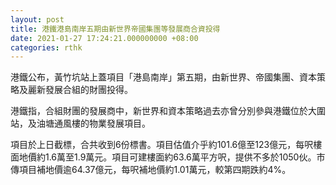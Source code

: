 ```yaml
---
layout: post
title: 港鐵港島南岸五期由新世界帝國集團等發展商合資投得
date: 2021-01-27 17:24:21.000000000 +08:00
categories: rthk
---
```


港鐵公布，黃竹坑站上蓋項目「港島南岸」第五期，由新世界、帝國集團、資本策略及麗新發展合組的財團投得。

港鐵指，合組財團的發展商中，新世界和資本策略過去亦曾分別參與港鐵位於大圍站，及油塘通風樓的物業發展項目。

項目於上日截標，合共收到6份標書。項目估值介乎約101.6億至123億元，每呎樓面地價約1.6萬至1.9萬元。項目可建樓面約63.6萬平方呎，提供不多於1050伙。市傳項目補地價逾64.37億元，每呎補地價約1.01萬元，較第四期跌約4%。
